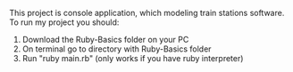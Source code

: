 This project is console application, which modeling train stations software.
To run my project you should:
1) Download the Ruby-Basics folder on your PC
2) On terminal go to directory with Ruby-Basics folder
3) Run "ruby main.rb" (only works if you have ruby interpreter)